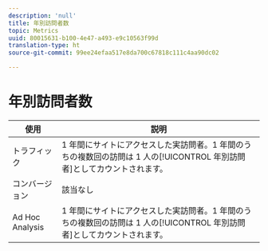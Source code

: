 ```yaml
---
description: 'null'
title: 年別訪問者数
topic: Metrics
uuid: 80015631-b100-4e47-a493-e9c10563f99d
translation-type: ht
source-git-commit: 99ee24efaa517e8da700c67818c111c4aa90dc02

---
```



# 年別訪問者数

| 使用 | 説明 |
|---|---|
| トラフィック | 1 年間にサイトにアクセスした実訪問者。1 年間のうちの複数回の訪問は 1 人の[!UICONTROL 年別訪問者]としてカウントされます。 |
| コンバージョン | 該当なし |
| Ad Hoc Analysis | 1 年間にサイトにアクセスした実訪問者。1 年間のうちの複数回の訪問は 1 人の[!UICONTROL 年別訪問者]としてカウントされます。 |

